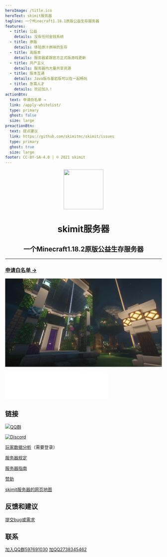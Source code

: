```yaml
---
heroImage: /title.ico
heroText: skimit服务器
tagline: 一个Minecraft1.18.1原版公益生存服务器
features:
  - title: 公益
    details: 没有任何金钱系统
  - title: 原版
    details: 体验原汁原味的生存
  - title: 高版本
    details: 服务器紧跟官方正式版游戏更新
  - title: 共产主义
    details: 服务器内大量共享资源
  - title: 版本互通
    details: Java版与基岩版可以在一起畅玩
  - title: 急需人才
    details: 欢迎加入！
actionBtn:
  text: 申请白名单 →
  link: /apply-whitelist/
  type: primary
  ghost: false
  size: large
preactionBtn:
  text: 提点建议
  link: https://github.com/skimitmc/skimit/issues
  type: primary
  ghost: true
  size: large
footer: CC-BY-SA-4.0 | © 2021 skimit
---
```

<div align="center"><img src="/title.ico" width=128 height=128/></div>

# <div align="center">skimit服务器</div>
## <div align="center">一个Minecraft1.18.2原版公益生存服务器</div>
----
### [申请白名单 →](/apply-whitelist/)
<!--当前在线玩家：<span data-playercounter-ip="play.skimit.cn" data-playercounter-format="{online}/{max}">获取中……</span>  
![服务器贴图](https://tietu.mclists.cn/banner/skimit.cn_25565.jpg)-->  
![展示图](/default.png)  
<iframe frameborder="no" border="0" marginwidth="0" marginheight="0" width=330 height=86 src="//music.163.com/outchain/player?type=2&id=4010198&auto=0&height=66"></iframe>


## 链接

[![QQ群](https://img.shields.io/badge/QQ%20Group-597691030-12B7F5?logo=tencent-qq)](https://jq.qq.com/?_wv=1027&k=5GAlEKg)

[![Discord](https://img.shields.io/badge/Discord-Xf3Q3K4CYw-7289DA?logo=discord)](https://discord.gg/Xf3Q3K4CYw)  

[玩家数据分析](https://plan.skimit.cn/)（需要登录）

[服务器规定](./rules/)  
  
[服务器指南](./guide/)  
  
[赞助](./sponsor/)  

[skimit服务器的网页地图](/map/)  
  
<!--[.skin文件转换器/盗版自定义皮肤](https://skin.skimit.cn)  -->
  
<!--[服务器在线数据](https://mc.iroselle.com/server/207/data)  -->
  
## 反馈和建议
[提交bug或需求](https://github.com/skimitmc/skimit.cn/issues)  
## 联系
[加入QQ群597691030](https://jq.qq.com/?_wv=1027&k=5GAlEKg)
[加QQ2738345462](http://wpa.qq.com/msgrd?uin=2738345462)